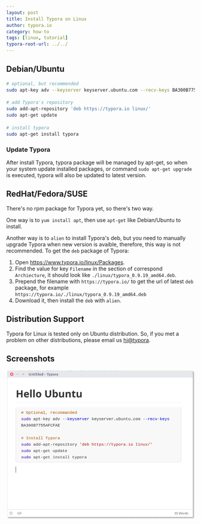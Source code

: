 ```yaml
---
layout: post
title: Install Typora on Linux
author: typora.io
category: how-to
tags: [linux, tutorial]
typora-root-url: ../../
---
```


## Debian/Ubuntu

```bash
# optional, but recommended
sudo apt-key adv --keyserver keyserver.ubuntu.com --recv-keys BA300B7755AFCFAE

# add Typora's repository
sudo add-apt-repository 'deb https://typora.io linux/'
sudo apt-get update

# install typora
sudo apt-get install typora
```

### Update Typora

After install Typora, typora package will be managed by apt-get, so when your system update installed packages, or command `sudo apt-get upgrade` is executed, typora will also be updated to latest version.

## RedHat/Fedora/SUSE

There's no rpm package for Typora yet, so there's two way.

One way is to `yum install apt`, then use `apt-get` like Debian/Ubuntu to install.

Another way is to `alien` to install Typora's deb, but you need to manually upgrade Typora when new version is avaible, therefore, this way is not recommended. To get the `deb` package of Typora:

1. Open <https://www.typora.io/linux/Packages>.
2. Find the value for key `Filename` in the section of correspond  `Archiecture`, it should look like `./linux/typora_0.9.19_amd64.deb`.
3. Prepend the filename with `https://typora.io/` to get the url of latest `deb` package, for example `https://typora.io/./linux/typora_0.9.19_amd64.deb`
4. Download it, then install the `deb` with `alien`.

## Distribution Support

Typora for Linux is tested only on Ubuntu distribution. So, if you met a problem on other distributions, please email us <hi@typora>.

## Screenshots

![screenshot](/media/typora-linux/screenshot.png)